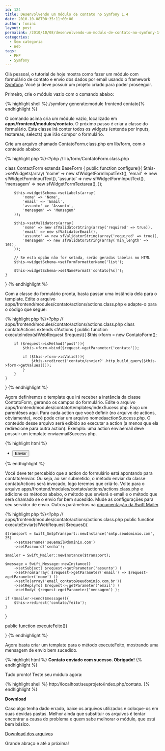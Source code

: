 ```yaml
---
id: 124
title: Desenvolvendo um módulo de contato no Symfony 1.4
date: 2010-10-08T08:35:11+00:00
author: fonini
layout: post
permalink: /2010/10/08/desenvolvendo-um-modulo-de-contato-no-symfony-1-4/
categories:
  - Sem categoria
  - Web
tags:
  - PHP
  - Symfony
---
```

Olá pessoal, o tutorial de hoje mostra como fazer um módulo com formulário de contato e envio dos dados por email usando o framework <a href="http://www.symfony-project.org" rel="nofollow externo">Symfony</a>. Você já deve possuir um projeto criado para poder proseeguir.

Primeiro, crie o módulo vazio com o comando abaixo:

{% highlight shell %}./symfony generate:module frontend contato{% endhighlight %}

O comando acima cria um módulo vazio, localizado em **apps/frontend/modules/contato**.
O próximo passo é criar a classe do formulário. Esta classe irá conter todos os widgets (entenda por inputs, textareas, selects) que irão compor o formulário.

Crie um arquivo chamado ContatoForm.class.php em lib/form, com o conteúdo abaixo:

{% highlight php %}<?php // lib/form/ContatoForm.class.php

class ContactForm extends BaseForm {
	public function configure(){
		$this->setWidgets(array(
			'nome' => new sfWidgetFormInputText(),
			'email' => new sfWidgetFormInputText(),
			'assunto' => new sfWidgetFormInputText(),
			'mensagem' => new sfWidgetFormTextarea(),
		));

		$this->widgetSchema->setLabels(array(
			'nome' => 'Nome',
			'email' => 'Email',
			'assunto' => 'Assunto',
			'mensagem' => 'Mensagem'
		));

		$this->setValidators(array(
			'nome' => new sfValidatorString(array('required' => true)),
			'email' => new sfValidatorEmail(),
			'assunto' => new sfValidatorString(array('required' => true)),
			'mensagem' => new sfValidatorString(array('min_length' => 10)),
		));

		// Se esta opção não for setada, serão geradas tabelas no HTML
		$this->widgetSchema->setFormFormatterName('list');

		$this->widgetSchema->setNameFormat('contato[%s]');
	}
}
{% endhighlight %}

Com a classe do formulário pronta, basta passar uma instância dela para o template. Edite o arquivo apps/frontend/modules/contato/actions/actions.class.php e adapte-o para o código que segue:

{% highlight php %}<?php // apps/frontend/modules/contato/actions/actions.class.php
class contatoActions extends sfActions {
	public function executeIndex(sfWebRequest $request){
		$this->form = new ContatoForm();

		if ($request->isMethod('post')){
			$this->form->bind($request->getParameter('contato'));

			if ($this->form->isValid()){
				$this->redirect('contato/enviar?'.http_build_query($this->form->getValues()));
			}
		}
	}
}
{% endhighlight %}

Agora definiremos o template que irá receber a instância da classe ContatoForm, gerando os campos do formulário.
Edite o arquivo apps/frontend/modules/contato/templates/indexSucess.php. Faço um parentêses aqui. Para cada action que você definir (no arquivo de actions, obviamente), você pode criar um arquivo nomedaactionSuccess.php. O conteúdo desse arquivo será exibido ao executar a action (a menos que ela redirecione para outra action). Exemplo: uma action enviaemail deve possuir um template enviaemailSuccess.php.

{% highlight html %} <!-- apps/frontend/modules/contato/templates/indexSuccess.php -->
<form action="<?php echo url_for('contato/index') ?>" method="post">
	<ul>
		<?php echo $form; ?>
		<li>
			<input type="submit" value="Enviar" />
		</li>
	</ul>
</form>
{% endhighlight %}

Você deve ter percebido que a action do formulário está apontando para contato/enviar. Ou seja, ao ser submetido, o método enviar da classe contatoActions será invocado, logo teremos que criá-lo. Volte para o arquivo apps/frontend/modules/contato/actions/actions.class.php e adicione os métodos abaixo, o método que enviará o email e o método que será chamado se o envio for bem sucedido. Mude as configurações para seu servidor de envio. Outros parâmetros na <a href="http://www.swiftmailer.org" rel="externo nofollow">documentação da Swift Mailer</a>.</p> 

{% highlight php %}<?php // apps/frontend/modules/contato/actions/actions.class.php
public function executeEnviar(sfWebRequest $request){

	$transport = Swift_SmtpTransport::newInstance('smtp.seudominio.com', 25)
		->setUsername('seuemail@dominio.com')
		->setPassword('senha');

	$mailer = Swift_Mailer::newInstance($transport);

	$message = Swift_Message::newInstance()
		->setSubject( $request->getParameter('assunto') )
		->setFrom(array( $request->getParameter('email') => $request->getParameter('nome') ))
		->setTo(array('email_contato@seudominio.com.br'))
		->setReplyTo( $request->;getParameter('email') )
		->setBody( $request->getParameter('mensagem') );

	if ($mailer->send($message)){
		$this->redirect('contato/feito');
	}
}

public function executeFeito(){
  
}
{% endhighlight %}

Agora basta criar um template para o método executeFeito, mostrando uma mensagem de envio bem sucedido.

{% highlight html %} <!-- apps/frontend/modules/contato/templates/feitoSuccess.php -->
<span style="font-weight: bold; font-size: 14px;">Contato enviado com sucesso. Obrigado!</span>
{% endhighlight %}

Tudo pronto! Teste seu módulo agora: 

{% highlight shell %}
http://localhost/seuprojeto/index.php/contato.
{% endhighlight %}

**Download**

Caso algo tenha dado errado, baixe os arquivos utilizados e coloque-os em suas devidas pastas. Melhor ainda que substituir os arquivos é tentar encontrar a causa do problema e quem sabe melhorar o módulo, que está bem básico.

[Download dos arquivos](http://www.fonini.net/labs/modulo-contato-symfony.zip)

Grande abraço e até a próxima!